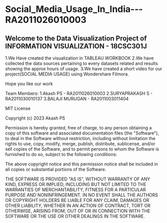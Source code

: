 # Social_Media_Usage_In_India---RA2011026010003

## Welcome to the Data Visualization Project of INFORMATION VISUALIZATION - 18CSC301J
1.We Have created the visualization in TABLEAU WORKBOOK
2.We have collected the data sources pertaining to every datasets related and results showing the approx hours of usage.
3.We have created a short video for our project(SOCIAL MEDIA USAGE) using Wondershare Filmora.


Hope you like our work

Team Members:
1.Akash PS - RA2011026010003
2.SURYAPRAKASH S - RA2011030010137
3.BALAJI MURUGAN - RA2011003011404

MIT License

Copyright (c) 2023 Akash PS

Permission is hereby granted, free of charge, to any person obtaining a copy
of this software and associated documentation files (the "Software"), to deal
in the Software without restriction, including without limitation the rights
to use, copy, modify, merge, publish, distribute, sublicense, and/or sell
copies of the Software, and to permit persons to whom the Software is
furnished to do so, subject to the following conditions:

The above copyright notice and this permission notice shall be included in all
copies or substantial portions of the Software.

THE SOFTWARE IS PROVIDED "AS IS", WITHOUT WARRANTY OF ANY KIND, EXPRESS OR
IMPLIED, INCLUDING BUT NOT LIMITED TO THE WARRANTIES OF MERCHANTABILITY,
FITNESS FOR A PARTICULAR PURPOSE AND NONINFRINGEMENT. IN NO EVENT SHALL THE
AUTHORS OR COPYRIGHT HOLDERS BE LIABLE FOR ANY CLAIM, DAMAGES OR OTHER
LIABILITY, WHETHER IN AN ACTION OF CONTRACT, TORT OR OTHERWISE, ARISING FROM,
OUT OF OR IN CONNECTION WITH THE SOFTWARE OR THE USE OR OTHER DEALINGS IN THE
SOFTWARE.
